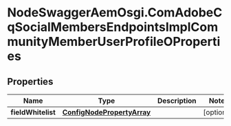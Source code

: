 # NodeSwaggerAemOsgi.ComAdobeCqSocialMembersEndpointsImplCommunityMemberUserProfileOProperties

## Properties

Name | Type | Description | Notes
------------ | ------------- | ------------- | -------------
**fieldWhitelist** | [**ConfigNodePropertyArray**](ConfigNodePropertyArray.md) |  | [optional] 


